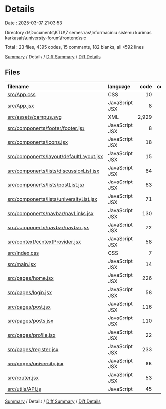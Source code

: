 # Details

Date : 2025-03-07 21:03:53

Directory d:\\Documents\\KTU\\7 semestras\\Informaciniu sistemu kurimas karkasais\\university-forum\\frontend\\src

Total : 23 files,  4395 codes, 15 comments, 182 blanks, all 4592 lines

[Summary](results.md) / Details / [Diff Summary](diff.md) / [Diff Details](diff-details.md)

## Files
| filename | language | code | comment | blank | total |
| :--- | :--- | ---: | ---: | ---: | ---: |
| [src/App.css](/src/App.css) | CSS | 10 | 0 | 1 | 11 |
| [src/App.jsx](/src/App.jsx) | JavaScript JSX | 8 | 0 | 3 | 11 |
| [src/assets/campus.svg](/src/assets/campus.svg) | XML | 2,929 | 1 | 16 | 2,946 |
| [src/components/footer/footer.jsx](/src/components/footer/footer.jsx) | JavaScript JSX | 8 | 0 | 2 | 10 |
| [src/components/icons.jsx](/src/components/icons.jsx) | JavaScript JSX | 18 | 0 | 4 | 22 |
| [src/components/layout/defaultLayout.jsx](/src/components/layout/defaultLayout.jsx) | JavaScript JSX | 15 | 4 | 2 | 21 |
| [src/components/lists/discussionList.jsx](/src/components/lists/discussionList.jsx) | JavaScript JSX | 64 | 0 | 3 | 67 |
| [src/components/lists/postList.jsx](/src/components/lists/postList.jsx) | JavaScript JSX | 63 | 0 | 5 | 68 |
| [src/components/lists/universityList.jsx](/src/components/lists/universityList.jsx) | JavaScript JSX | 71 | 0 | 5 | 76 |
| [src/components/navbar/navLinks.jsx](/src/components/navbar/navLinks.jsx) | JavaScript JSX | 130 | 6 | 18 | 154 |
| [src/components/navbar/navbar.jsx](/src/components/navbar/navbar.jsx) | JavaScript JSX | 72 | 0 | 8 | 80 |
| [src/context/contextProvider.jsx](/src/context/contextProvider.jsx) | JavaScript JSX | 58 | 0 | 7 | 65 |
| [src/index.css](/src/index.css) | CSS | 7 | 0 | 2 | 9 |
| [src/main.jsx](/src/main.jsx) | JavaScript JSX | 14 | 0 | 2 | 16 |
| [src/pages/home.jsx](/src/pages/home.jsx) | JavaScript JSX | 226 | 0 | 20 | 246 |
| [src/pages/login.jsx](/src/pages/login.jsx) | JavaScript JSX | 58 | 1 | 11 | 70 |
| [src/pages/post.jsx](/src/pages/post.jsx) | JavaScript JSX | 116 | 0 | 8 | 124 |
| [src/pages/posts.jsx](/src/pages/posts.jsx) | JavaScript JSX | 110 | 0 | 11 | 121 |
| [src/pages/profile.jsx](/src/pages/profile.jsx) | JavaScript JSX | 22 | 0 | 3 | 25 |
| [src/pages/register.jsx](/src/pages/register.jsx) | JavaScript JSX | 233 | 1 | 34 | 268 |
| [src/pages/university.jsx](/src/pages/university.jsx) | JavaScript JSX | 65 | 0 | 3 | 68 |
| [src/router.jsx](/src/router.jsx) | JavaScript JSX | 53 | 0 | 4 | 57 |
| [src/utils/API.js](/src/utils/API.js) | JavaScript | 45 | 2 | 10 | 57 |

[Summary](results.md) / Details / [Diff Summary](diff.md) / [Diff Details](diff-details.md)